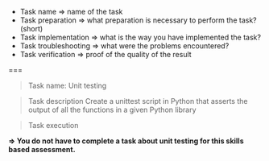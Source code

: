 * Task name => name of the task
* Task preparation => what preparation is necessary to perform the task? (short)
* Task implementation => what is the way you have implemented the task?
* Task troubleshooting => what were the problems encountered?
* Task verification => proof of the quality of the result



===



>Task name: Unit testing

>Task description Create a unittest script in Python that asserts the output of all the functions in a given Python library

>Task execution

**=> You do not have to complete a task about unit testing for this skills based assessment.**